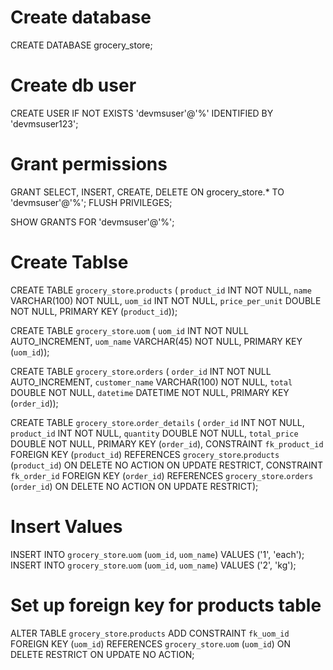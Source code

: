 # Create database
CREATE DATABASE grocery_store;

# Create db user
CREATE USER IF NOT EXISTS 'devmsuser'@'%' IDENTIFIED BY 'devmsuser123';

# Grant permissions
GRANT SELECT, INSERT, CREATE, DELETE  ON grocery_store.* TO 'devmsuser'@'%';
FLUSH PRIVILEGES;

SHOW GRANTS FOR 'devmsuser'@'%';

# Create Tablse
CREATE TABLE `grocery_store`.`products` (
  `product_id` INT NOT NULL,
  `name` VARCHAR(100) NOT NULL,
  `uom_id` INT NOT NULL,
  `price_per_unit` DOUBLE NOT NULL,
  PRIMARY KEY (`product_id`));

CREATE TABLE `grocery_store`.`uom` (
  `uom_id` INT NOT NULL AUTO_INCREMENT,
  `uom_name` VARCHAR(45) NOT NULL,
  PRIMARY KEY (`uom_id`));

CREATE TABLE `grocery_store`.`orders` (
  `order_id` INT NOT NULL AUTO_INCREMENT,
  `customer_name` VARCHAR(100) NOT NULL,
  `total` DOUBLE NOT NULL,
  `datetime` DATETIME NOT NULL,
  PRIMARY KEY (`order_id`));

CREATE TABLE `grocery_store`.`order_details` (
  `order_id` INT NOT NULL,
  `product_id` INT NOT NULL,
  `quantity` DOUBLE NOT NULL,
  `total_price` DOUBLE NOT NULL,
  PRIMARY KEY (`order_id`),
  CONSTRAINT `fk_product_id`
    FOREIGN KEY (`product_id`)
    REFERENCES `grocery_store`.`products` (`product_id`)
    ON DELETE NO ACTION
    ON UPDATE RESTRICT,
  CONSTRAINT `fk_order_id`
    FOREIGN KEY (`order_id`)
    REFERENCES `grocery_store`.`orders` (`order_id`)
    ON DELETE NO ACTION
    ON UPDATE RESTRICT);

# Insert Values
INSERT INTO `grocery_store`.`uom` (`uom_id`, `uom_name`) VALUES ('1', 'each');
INSERT INTO `grocery_store`.`uom` (`uom_id`, `uom_name`) VALUES ('2', 'kg');

# Set up foreign key for products table
ALTER TABLE `grocery_store`.`products` 
ADD CONSTRAINT `fk_uom_id`
  FOREIGN KEY (`uom_id`)
  REFERENCES `grocery_store`.`uom` (`uom_id`)
  ON DELETE RESTRICT
  ON UPDATE NO ACTION;
